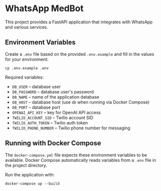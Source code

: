 # WhatsApp MedBot

This project provides a FastAPI application that integrates with WhatsApp and various services.

## Environment Variables

Create a `.env` file based on the provided `.env.example` and fill in the values for your environment:

```
cp .env.example .env
```

Required variables:

- `DB_USER` – database user
- `DB_PASSWORD` – database user's password
- `DB_NAME` – name of the application database
- `DB_HOST` – database host (use `db` when running via Docker Compose)
- `DB_PORT` – database port
- `OPENAI_API_KEY` – key for OpenAI API access
- `TWILIO_ACCOUNT_SID` – Twilio account SID
- `TWILIO_AUTH_TOKEN` – Twilio auth token
- `TWILIO_PHONE_NUMBER` – Twilio phone number for messaging

## Running with Docker Compose

The `docker-compose.yml` file expects these environment variables to be available. Docker Compose automatically reads variables from a `.env` file in the project directory.

Run the application with:

```
docker-compose up --build
```
